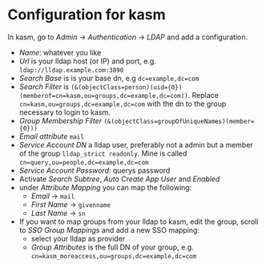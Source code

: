 # Configuration for kasm

In kasm, go to *Admin* -> *Authentication* -> *LDAP* and add a configuration.
- *Name*: whatever you like
- *Url* is your lldap host (or IP) and port, e.g. `ldap://lldap.example.com:3890`
- *Search Base* is is your base dn, e.g `dc=example,dc=com`
- *Search Filter* is `(&(objectClass=person)(uid={0})(memberof=cn=kasm,ou=groups,dc=example,dc=com))`. Replace `cn=kasm,ou=groups,dc=example,dc=com` with the dn to the group necessary to login to kasm.
- *Group Membership Filter* `(&(objectClass=groupOfUniqueNames)(member={0}))`
- *Email attribute* `mail`
- *Service Account DN* a lldap user, preferably not a admin but a member of the group `lldap_strict readonly`. Mine is called  `cn=query,ou=people,dc=example,dc=com`
- *Service Account Password*: querys password
- Activate *Search Subtree*, *Auto Create App User* and *Enabled*
- under *Attribute Mapping* you can map the following:
	- *Email* -> `mail`
	- *First Name* -> `givenname`
	- *Last Name* -> `sn`
- If you want to map groups from your lldap to kasm, edit the group, scroll to *SSO Group Mappings* and add a new SSO mapping:
	- select your lldap as provider
	- *Group Attributes* is the full DN of your group, e.g. `cn=kasm_moreaccess,ou=groups,dc=example,dc=com`
